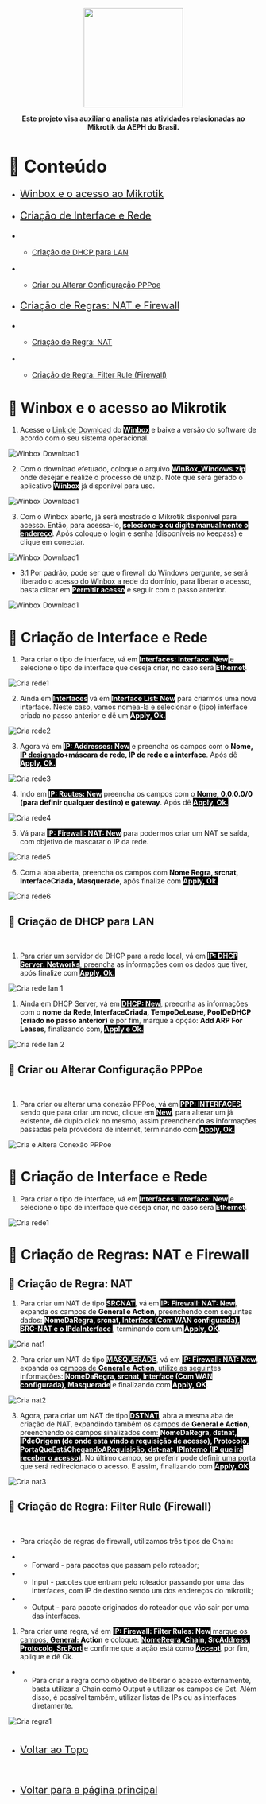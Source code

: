 <p align="center">
    <img src="../imagens/aeph-logo.png" width="200px">
</p>

<p align="center">
<b>Este projeto visa auxiliar o analista nas atividades relacionadas ao Mikrotik da AEPH do Brasil.</b>
</p>

<!-- Comentário exemplo -->

<h1 id="conteudo" style="font-size:35px;">📝 Conteúdo</h1>

- <p style="font-size:20px"> <a href="#winbox">Winbox e o acesso ao Mikrotik</a></p>
- <p style="font-size:20px"> <a href="#criarrede"> Criação de Interface e Rede</a></p>
- -  <p style="font-size:15px"> <a href="#criarredelan"> Criação de DHCP para LAN</a></p>
- -  <p style="font-size:15px"> <a href="#craltpppoe"> Criar ou Alterar Configuração PPPoe</a></p>
- <p style="font-size:20px"> <a href="#regranatfw"> Criação de Regras: NAT e Firewall</a></p>
- -  <p style="font-size:15px"> <a href="#criarnat"> Criação de Regra: NAT</a></p>
- -  <p style="font-size:15px"> <a href="#criarfw"> Criação de Regra: Filter Rule (Firewall)</a></p>



<h1 id="winbox">🧱 Winbox e o acesso ao Mikrotik</h1>

1. <p>Acesse o <a href="https://mikrotik.com/download">Link de Download</a> do <b style="color:white; background-color:black">Winbox</b> e baixe a versão do software de acordo com o seu sistema operacional. 
</p>


<img src="../imagens/procedimentos-img/winbox_1.png" alt="Winbox Download1">

<br>

2. <p>Com o download efetuado, coloque o arquivo <b style="color:white; background-color:black">WinBox_Windows.zip</b> onde desejar e realize o processo de unzip. Note que será gerado o aplicativo <b style="color:white; background-color:black">Winbox</b> já disponível para uso. 
</p>


<img src="../imagens/procedimentos-img/winbox_2.png" alt="Winbox Download1">

<br>

3. <p>Com o Winbox aberto, já será mostrado o Mikrotik disponível para acesso. Então, para acessa-lo, <b style="color:white; background-color:black">selecione-o ou digite manualmente o endereço</b>. Após coloque o login e senha (disponíveis no keepass) e clique em conectar.
</p>


<img src="../imagens/procedimentos-img/winbox_3.png" alt="Winbox Download1">

<br>

- 3.1 Por padrão, pode ser que o firewall do Windows pergunte, se será liberado o acesso do Winbox a rede do domínio, para liberar o acesso, basta clicar em <b style="color:white; background-color:black">Permitir acesso</b> e seguir com o passo anterior.  
</p>


<img src="../imagens/procedimentos-img/winbox_3.1.png" alt="Winbox Download1">

<br>

<h1 id="criarrede">🧱 Criação de Interface e Rede</h1>

1. <p>Para criar o tipo de interface, vá em <b style="color:white; background-color:black">Interfaces: Interface: New</b> e selecione o tipo de interface que deseja criar, no caso será <b style="color:white; background-color:black">Ethernet</b>.
</p>


<img src="../imagens/procedimentos-img/interface-criacao1.png" alt="Cria rede1">

<br>

2. <p>Ainda em <b style="color:white; background-color:black">Interfaces</b> vá em <b style="color:white; background-color:black">Interface List: New</b> para criarmos uma nova interface. Neste caso, vamos nomea-la e selecionar o (tipo) interface criada no passo anterior e dê um <b style="color:white; background-color:black">Apply, Ok.</b>
</p>


<img src="../imagens/procedimentos-img/interface-criacao2.png" alt="Cria rede2">

<br>

3. <p>Agora vá em <b style="color:white; background-color:black">IP: Addresses: New</b> e preencha os campos com o <b style="color:black; background-color:white">Nome, IP designado+máscara de rede, IP de rede e a interface</b>. Após dê <b style="color:white; background-color:black">Apply, Ok.</b>
</p>


<img src="../imagens/procedimentos-img/interface-criacao3.png" alt="Cria rede3">

<br>

4. <p>Indo em <b style="color:white; background-color:black">IP: Routes: New</b> preencha os campos com o <b style="color:black; background-color:white">Nome, 0.0.0.0/0 (para definir qualquer destino) e gateway</b>. Após dê <b style="color:white; background-color:black">Apply, Ok.</b>
</p>


<img src="../imagens/procedimentos-img/interface-criacao4.png" alt="Cria rede4">

<br>

5. <p> Vá para <b style="color:white; background-color:black">IP: Firewall: NAT: New</b> para podermos criar um NAT se saída, com objetivo de mascarar o IP da rede.
</p>


<img src="../imagens/procedimentos-img/interface-criacao5.png" alt="Cria rede5">

<br>

6. <p> Com a aba aberta, preencha os campos com <b style="color:black; background-color:white">Nome Regra, srcnat, InterfaceCriada, Masquerade</b>, após finalize com <b style="color:white; background-color:black">Apply, Ok.</b>
</p>


<img src="../imagens/procedimentos-img/interface-criacao6.png" alt="Cria rede6">

<br>

<h2 id="criarredelan">🧱 Criação de DHCP para LAN</h2>

<br>

1. <p> Para criar um servidor de DHCP para a rede local, vá em <b style="color:white; background-color:black">IP: DHCP Server: Networks</b>, preencha as informações com os dados que tiver, após finalize com <b style="color:white; background-color:black">Apply, Ok.</b>
</p>


<img src="../imagens/procedimentos-img/interface-criacao7.png" alt="Cria rede lan 1">

<br>

1. <p> Ainda em DHCP Server, vá em <b style="color:white; background-color:black">DHCP: New</b>, preecnha as informações com o <b style="color:black; background-color:white">nome da Rede, InterfaceCriada, TempoDeLease, PoolDeDHCP (criado no passo anterior)</b> e por fim, marque a opção: <b style="color:black; background-color:white">Add ARP For Leases</b>, finalizando com, <b style="color:white; background-color:black">Apply e Ok.</b>
</p>


<img src="../imagens/procedimentos-img/interface-criacao8.png" alt="Cria rede lan 2">

<br>

<h2 id="craltpppoe">🧱 Criar ou Alterar Configuração PPPoe</h2>

<br>

1. <p> Para criar ou alterar uma conexão PPPoe, vá em <b style="color:white; background-color:black">PPP: INTERFACES</b>, sendo que para criar um novo, clique em <b style="color:white; background-color:black">New</b>, para alterar um já existente, dê duplo click no mesmo, assim preenchendo as informações passadas pela provedora de internet, terminando com <b style="color:white; background-color:black">Apply, Ok.</b>
</p>


<img src="../imagens/procedimentos-img/pppoe_alteracao1.png" alt="Cria e Altera Conexão PPPoe">

<br>

<h1 id="criarrede">🧱 Criação de Interface e Rede</h1>

1. <p>Para criar o tipo de interface, vá em <b style="color:white; background-color:black">Interfaces: Interface: New</b> e selecione o tipo de interface que deseja criar, no caso será <b style="color:white; background-color:black">Ethernet</b>.
</p>


<img src="../imagens/procedimentos-img/interface-criacao1.png" alt="Cria rede1">

<br>

<h1 id="regranatfw">🧱 Criação de Regras: NAT e Firewall</h1>

<h2 id="criarnat">🧱 Criação de Regra: NAT</h2>

1. <p>Para criar um NAT de tipo <b style="color:white; background-color:black"> SRCNAT</b>, vá em <b style="color:white; background-color:black">IP: Firewall: NAT: New</b>, expanda os campos de <b style="color:black; background-color:white">General e Action</b>, preenchendo com seguintes dados: <b style="color:white; background-color:black">NomeDaRegra, srcnat, Interface (Com WAN configurada), SRC-NAT e o IPdaInterface </b>, terminando com um <b style="color:white; background-color:black">Apply, OK</b>.
</p>


<img src="../imagens/procedimentos-img/criar_nat1.png" alt="Cria nat1">

<br>

2. <p>Para criar um NAT de tipo <b style="color:white; background-color:black"> MASQUERADE</b>, vá em <b style="color:white; background-color:black">IP: Firewall: NAT: New</b>, expanda os campos de <b style="color:black; background-color:white">General e Action</b>, utilize as seguintes informações: <b style="color:white; background-color:black">NomeDaRegra, srcnat, Interface (Com WAN configurada), Masquerade</b> e finalizando com <b style="color:white; background-color:black">Apply, OK</b>.
</p>


<img src="../imagens/procedimentos-img/criar_nat1.png" alt="Cria nat2">

<br>

3. <p>Agora, para criar um NAT de tipo <b style="color:white; background-color:black"> DSTNAT</b>, abra a mesma aba de criação de NAT, expandindo também os campos de <b style="color:black; background-color:white">General e Action</b>, preenchendo os campos sinalizados com: <b style="color:white; background-color:black">NomeDaRegra, dstnat, IPdeOrigem (de onde está vindo a requisição de acesso), Protocolo, PortaQueEstáChegandoARequisição, dst-nat, IPInterno (IP que irá receber o acesso)</b>. No último campo, se preferir pode definir uma porta que será redirecionado o acesso. E assim, finalizando com <b style="color:white; background-color:black">Apply, OK</b>.
</p>


<img src="../imagens/procedimentos-img/criar_nat3.png" alt="Cria nat3">

<br>

<h2 id="criarfw">🧱 Criação de Regra: Filter Rule (Firewall)</h2>

<br>

-  Para criação de regras de firewall, utilizamos três tipos de Chain:

- - Forward - para pacotes que passam pelo roteador;
- - Input - pacotes que entram pelo roteador passando por uma das interfaces, com IP de destino sendo um dos endereços do mikrotik;
- - Output - para pacote originados do roteador que vão sair por uma das interfaces. 

1. <p>Para criar uma regra, vá em <b style="color:white; background-color:black">IP: Firewall: Filter Rules: New</b> marque os campos, <b style="color:black; background-color:white">General: Action</b> e coloque: <b style="color:white; background-color:black"> NomeRegra, Chain, SrcAddress, Protocolo, SrcPort</b> e confirme que a ação está como <b style="color:white; background-color:black">Accept</b>, por fim, aplique e dê Ok.
- - Para criar a regra como objetivo de liberar o acesso externamente, basta utilizar a Chain como Output e utilizar os campos de Dst. Além disso, é possível também, utilizar listas de IPs ou as interfaces diretamente.
</p>


<img src="../imagens/procedimentos-img/criar_regra1.png" alt="Cria regra1">

<br>


<div>

[BADGE1]: https://img.shields.io/badge/Página_principal-000?style=for-the-badge&logo=html



<!-- <h1 id="voltar">Voltar para a página principal</h1>

[![backend-simple][BADGE1]](../README.md)-->


</div>


<br>

- <p style="font-size:20px"> <a href="#"> Voltar ao Topo</a></p>

<br>

- <p style="font-size:20px"> <a href="../README.md"> Voltar para a página principal</a></p>